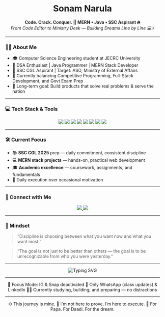 <h1 align="center">Sonam Narula</h1>

<p align="center">
  <b>Code. Crack. Conquer. || MERN • Java • SSC Aspirant 🔥</b><br/>
  <i>From Code Editor to Ministry Desk — Building Dreams Line by Line 💻⚡</i>
</p>

---

### 👩‍💻 About Me

- 🎓 Computer Science Engineering student at JECRC University  
- 🧠 DSA Enthusiast | Java Programmer | MERN Stack Developer  
- 🎯 SSC CGL Aspirant | Target: ASO, Ministry of External Affairs  
- 🧾 Currently balancing Competitive Programming, Full-Stack Development, and Govt Exam Prep  
- 🚀 Long-term goal: Build products that solve real problems & serve the nation

---

### 💻 Tech Stack & Tools

<p align="center">
  <img src="https://img.shields.io/badge/Java-ED8B00?style=for-the-badge&logo=java&logoColor=white"/>
  <img src="https://img.shields.io/badge/C++-00599C?style=for-the-badge&logo=c%2B%2B&logoColor=white"/>
  <img src="https://img.shields.io/badge/JavaScript-F7DF1E?style=for-the-badge&logo=javascript&logoColor=black"/>
  <img src="https://img.shields.io/badge/React-20232A?style=for-the-badge&logo=react&logoColor=61DAFB"/>
  <img src="https://img.shields.io/badge/Node.js-339933?style=for-the-badge&logo=node.js&logoColor=white"/>
  <img src="https://img.shields.io/badge/Express.js-000000?style=for-the-badge&logo=express&logoColor=white"/>
  <img src="https://img.shields.io/badge/MongoDB-4EA94B?style=for-the-badge&logo=mongodb&logoColor=white"/>
  <img src="https://img.shields.io/badge/GitHub-181717?style=for-the-badge&logo=github&logoColor=white"/>
</p>

---

### 🛠️ Current Focus

- 📚 **SSC CGL 2025** prep — daily commitment, consistent discipline  
- 💻 **MERN stack projects** — hands-on, practical web development  
- 🎓 **Academic excellence** — coursework, assignments, and fundamentals  
- 🔄 Daily execution over occasional motivation

---

### 🔗 Connect with Me

<p align="center">
  <a href="https://www.linkedin.com/in/sonam-narula-402a60285/">
    <img src="https://img.shields.io/badge/LinkedIn-Sonam%20Narula-blue?style=for-the-badge&logo=linkedin&logoColor=white" />
  </a>
  <a href="https://codolio.com/profile/0PG2lf5S">
    <img src="https://img.shields.io/badge/Codolio-Portfolio-blueviolet?style=for-the-badge&logo=google-chrome&logoColor=white" />
  </a>
</p>

---

### 🧠 Mindset

> “Discipline is choosing between what you want now and what you want most.”

> “The goal is not just to be better than others — the goal is to be unrecognizable from who you were yesterday.”

---

<p align="center">
  <img src="https://readme-typing-svg.demolab.com?font=Fira+Code&pause=1000&color=58A6FF&center=true&vCenter=true&width=700&lines=📍SSC+2025+Loading...+;📍MERN+Mastery+in+Progress...;📍Consistent+Execution+>+Short+Motivation;🧠+Sonam+Narula+-+Head+Down.+Work+On." alt="Typing SVG" />
</p>

---

<p align="center">
  📵 Focus Mode: IG & Snap deactivated  
  💬 Only WhatsApp (class updates) & LinkedIn  
  🧑‍💻 Currently studying, building, and preparing — no distractions
</p>

---

<p align="center">
  ⚙️ This journey is mine.  
  🎯 I'm not here to prove. I’m here to execute.  
  🙏 For Papa. For Daadi. For the dream.  
</p>

